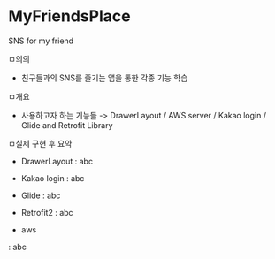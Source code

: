 # MyFriendsPlace
SNS for my friend

ㅁ의의
- 친구들과의 SNS를 즐기는 앱을 통한 각종 기능 학습

ㅁ개요
- 사용하고자 하는 기능들
-> DrawerLayout / AWS server / Kakao login / Glide and Retrofit Library

ㅁ실제 구현 후 요약

- DrawerLayout
 : abc
 
- Kakao login
  : abc
  
- Glide
 : abc
 
 
 - Retrofit2
  : abc
  
  
 - aws
 
 : abc
